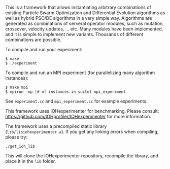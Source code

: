 This is a framework that allows instantiating arbitrary combinations of existing Particle Swarm Optimization and Differential Evolution algorithms as well as hybrid PSO/DE algorithms in a very simple way. Algorithms are generated as combinations of serveral operator modules, such as mutation, crossover, velocity updates, ... etc. Many modules have been implemented, and it is simple to implement new variants. Thousands of different combinations are possible.

To compile and run your experiment:
```
$ make
$ ./experiment
```

To compile and run an MPI experiment (for parallelizing many algorithm instances):
```
$ make mpi
$ mpirun -np [# of instances in suite] mpi_experiment
```

See `experiment.cc` and `mpi_experiment.cc` for example experiments.

This framework uses IOHexperimenter for benchmarking. Please consult:
https://github.com/IOHprofiler/IOHexperimenter for more information.

The framework uses a precompiled static library (`lib/libiohexperimenter.a`). If you get any linking errors when compiling, please try:
```
./get_ioh_lib
```
This will clone the IOHexperimenter repository, recompile the library, and place it in the `lib` folder.




